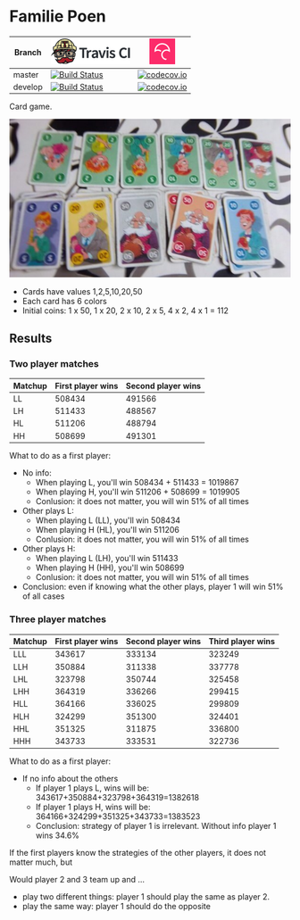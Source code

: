 # Familie Poen

Branch|[![Travis CI logo](TravisCI.png)](https://travis-ci.org)|[![Codecov logo](Codecov.png)](https://www.codecov.io)
---|---|---
master|[![Build Status](https://travis-ci.org/richelbilderbeek/familie_poen.svg?branch=master)](https://travis-ci.org/richelbilderbeek/familie_poen) | [![codecov.io](https://codecov.io/github/richelbilderbeek/familie_poen/coverage.svg?branch=master)](https://codecov.io/github/richelbilderbeek/familie_poen?branch=master)
develop|[![Build Status](https://travis-ci.org/richelbilderbeek/familie_poen.svg?branch=develop)](https://travis-ci.org/richelbilderbeek/familie_poen) | [![codecov.io](https://codecov.io/github/richelbilderbeek/familie_poen/coverage.svg?branch=develop)](https://codecov.io/github/richelbilderbeek/familie_poen?branch=develop)

Card game.

![Cards](Cards.jpg)

 * Cards have values 1,2,5,10,20,50
 * Each card has 6 colors
 * Initial coins: 1 x 50, 1 x 20, 2 x 10, 2 x 5, 4 x 2, 4 x 1 = 112

## Results

### Two player matches

Matchup|First player wins|Second player wins
---|---|---
LL|508434|491566
LH|511433|488567
HL|511206|488794
HH|508699|491301

What to do as a first player:

 * No info: 
    * When playing L, you'll win 508434 + 511433 = 1019867
    * When playing H, you'll win 511206 + 508699 = 1019905
    * Conlusion: it does not matter, you will win 51% of all times
 * Other plays L:
    * When playing L (LL), you'll win 508434 
    * When playing H (HL), you'll win 511206   
    * Conlusion: it does not matter, you will win 51% of all times
 * Other plays H:
    * When playing L (LH), you'll win 511433 
    * When playing H (HH), you'll win 508699    
    * Conlusion: it does not matter, you will win 51% of all times
 * Conclusion: even if knowing what the other plays, player
   1 will win 51% of all cases

### Three player matches

Matchup|First player wins|Second player wins|Third player wins
---|---|---|---
LLL|343617|333134|323249
LLH|350884|311338|337778
LHL|323798|350744|325458
LHH|364319|336266|299415
HLL|364166|336025|299809
HLH|324299|351300|324401
HHL|351325|311875|336800
HHH|343733|333531|322736

What to do as a first player:
  * If no info about the others
    * If player 1 plays L, wins will be: 343617+350884+323798+364319=1382618
    * If player 1 plays H, wins will be: 364166+324299+351325+343733=1383523
    * Conclusion: strategy of player 1 is irrelevant. Without info player 1 wins 34.6%

If the first players know the strategies of the other players,
it does not matter much, but

Would player 2 and 3 team up and ...
 
  * play two different things: player 1 should play the same as player 2.
  * play the same way: player 1 should do the opposite
